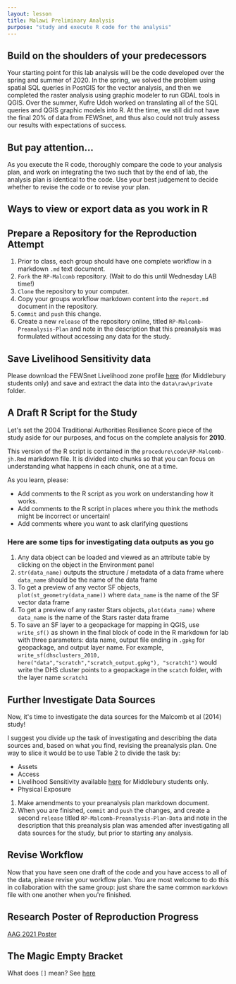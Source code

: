 ```yaml
---
layout: lesson
title: Malawi Preliminary Analysis
purpose: "study and execute R code for the analysis"
---
```


## Build on the shoulders of your predecessors

Your starting point for this lab analysis will be the code developed over the spring and summer of 2020.
In the spring, we solved the problem using spatial SQL queries in PostGIS for the vector analysis, and then we completed the raster analysis using graphic modeler to run GDAL tools in QGIS.
Over the summer, Kufre Udoh worked on translating all of the SQL queries and QGIS graphic models into R.
At the time, we still did not have the final 20% of data from FEWSnet, and thus also could not truly assess our results with expectations of success.

## But pay attention...

As you execute the R code, thoroughly compare the code to your analysis plan, and work on integrating the two such that by the end of lab, the analysis plan is identical to the code. Use your best judgement to decide whether to revise the code or to revise your plan.

## Ways to view or export data as you work in R



## Prepare a Repository for the Reproduction Attempt

1. Prior to class, each group should have one complete workflow in a markdown `.md` text document.
1. `Fork` the `RP-Malcomb` repository. (Wait to do this until Wednesday LAB time!)
1. `Clone` the repository to your computer.
1. Copy your groups workflow markdown content into the `report.md` document in the repository.
1. `Commit` and `push` this change.
1. Create a new `release` of the repository online, titled `RP-Malcomb-Preanalysis-Plan` and note in the description that this preanalysis was formulated without accessing any data for the study.

## Save Livelihood Sensitivity data

Please download the FEWSnet Livelihood zone profile [here](https://drive.google.com/file/d/1RKVGitv4HxFuCylYps-gGkt6OK4oAjJa/view?usp=sharing) (for Middlebury students only) and save and extract the data into the `data\raw\private` folder.

## A Draft R Script for the Study

Let's set the 2004 Traditional Authorities Resilience Score piece of the study aside for our purposes, and focus on the complete analysis for **2010**.

This version of the R script is contained in the `procedure\code\RP-Malcomb-jh.Rmd` markdown file. It is divided into chunks so that you can focus on understanding what happens in each chunk, one at a time.

As you learn, please:

- Add comments to the R script as you work on understanding how it works.
- Add comments to the R script in places where you think the methods might be incorrect or uncertain! 
- Add comments where you want to ask clarifying questions

### Here are some tips for investigating data outputs as you go

1. Any data object can be loaded and viewed as an attribute table by clicking on the object in the Environment panel
1. `str(data_name)` outputs the structure / metadata of a data frame where `data_name` should be the name of the data frame
1. To get a preview of any vector SF objects, `plot(st_geometry(data_name))` where `data_name` is the name of the SF vector data frame 
1. To get a preview of any raster Stars objects, `plot(data_name)` where `data_name` is the name of the Stars raster data frame
1. To save an SF layer to a geopackage for mapping in QGIS, use `write_sf()` as shown in the final block of code in the R markdown for lab with three parameters: data name, output file ending in `.gpkg` for geopackage, and output layer name. For example, `write_sf(dhsclusters_2010, here("data","scratch","scratch_output.gpkg"), "scratch1")` would write the DHS cluster points to a geopackage in the `scatch` folder, with the layer name `scratch1`

## Further Investigate Data Sources

Now, it's time to investigate the data sources for the Malcomb et al (2014) study!

I suggest you divide up the task of investigating and describing the data sources and, based on what you find, revising the preanalysis plan. One way to slice it would be to use Table 2 to divide the task by:

- Assets
- Access
- Livelihood Sensitivity available [here](https://drive.google.com/file/d/1RKVGitv4HxFuCylYps-gGkt6OK4oAjJa/view?usp=sharing) for Middlebury students only.
- Physical Exposure

1. Make amendments to your preanalysis plan markdown document.
1. When you are finished, `commit` and `push` the changes, and create a second `release` titled `RP-Malcomb-Preanalysis-Plan-Data` and note in the description that this preanalysis plan was amended after investigating all data sources for the study, but prior to starting any analysis.

## Revise Workflow

Now that you have seen one draft of the code and you have access to all of the data, please revise your workflow plan. You are most welcome to do this in collaboration with the same group: just share the same common `markdown` file with one another when you're finished.

## Research Poster of Reproduction Progress

[AAG 2021 Poster](assets/2021-04-09-AAG-Malawi.pdf)

## The Magic Empty Bracket

What does `[]` mean? See [here](https://www.r-bloggers.com/2013/01/the-magic-empty-bracket/)

